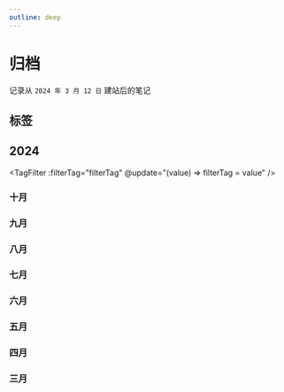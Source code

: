 ```yaml
---
outline: deep
---
```


<script lang="ts" setup>
import { ref } from 'vue'
import MarkPage from '../.vitepress/theme/views/markPage.vue'
import TagGroupPage from '../.vitepress/theme/components/tagGroup.vue'
import TagFilter from '../.vitepress/theme/components/tagFilter.vue'
import { type TagGroup, type TagItem, type Link, createTag } from '../.vitepress/utils/createTag'
import { markDate, markData } from '../.vitepress/constant/2024-mark-link.ts'

/* 三月数据 */
const marDate: number[] = markDate.MAR 
const marLink: Link[] = markData.MAR
/* 四月数据 */
const apriDate:number[] = markDate.APRI
const apriLink: Link[] = markData.APRI
/* 五月数据 */
const mayDate:number[] = markDate.MAY
const mayLink:Link[] = markData.MAY
/* 六月数据 */
const junDate:number[] = markDate.JUN
const junLink:Link[] = markData.JUN
/* 七月数据 */
const julyDate: number[] = markDate.JUL
const julyLink: Link[] = markData.JUL
/* 八月数据 */
const augDate: number[] = markDate.AUG
const augLink: Link[] = markData.AUG
/* 九月数据 */
const septDate: number[] = markDate.SEPT
const septLink: Link[] = markData.SEPT
/* 十月数据 */
const octDate: number[] = markDate.OCT
const octLink: Link[] = markData.OCT

// 标签组
const tagGroups: TagGroup[] = createTag()
// 一维标签组, 将所有类型的标签组压平
let tagsMap: TagItem[] = []
tagGroups.map(group => {
  group.items.map(item => tagsMap.push(item))
})

const filterTag = ref<string>('')
</script>

# 归档

记录从 `2024 年 3 月 12 日` 建站后的笔记

## 标签

<TagGroupPage :tagGroups="tagGroups" />

## 2024

<TagFilter :filterTag="filterTag" @update="(value) => filterTag = value" />

### 十月

<MarkPage :filterValue="filterTag" :monthLink="octLink" :markedDate="octDate" :tagsMap="tagsMap" :year="2024" :month="10" :length="31" />

### 九月

<MarkPage :filterValue="filterTag" :monthLink="septLink" :markedDate="septDate" :tagsMap="tagsMap" :year="2024" :month="9" :length="30" />

### 八月

<MarkPage :filterValue="filterTag" :monthLink="augLink" :markedDate="augDate" :tagsMap="tagsMap" :year="2024" :month="8" :length="31" />

### 七月

<MarkPage :filterValue="filterTag" :monthLink="julyLink" :markedDate="julyDate" :tagsMap="tagsMap" :year="2024" :month="7" :length="31" />

### 六月

<MarkPage :filterValue="filterTag" :monthLink="junLink" :markedDate="junDate" :tagsMap="tagsMap" :year="2024" :month="6" :length="30" />

### 五月

<MarkPage :filterValue="filterTag" :monthLink="mayLink" :markedDate="mayDate" :tagsMap="tagsMap" :year="2024" :month="5" :length="31" />

### 四月

<MarkPage :filterValue="filterTag" :monthLink="apriLink" :markedDate="apriDate" :tagsMap="tagsMap" :year="2024" :month="4" :length="30" />

### 三月

<MarkPage :filterValue="filterTag" :monthLink="marLink" :markedDate="marDate" :tagsMap="tagsMap" :year="2024" :month="3" :length="31" />
